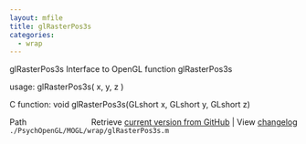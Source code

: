 ```yaml
---
layout: mfile
title: glRasterPos3s
categories:
  - wrap
---
```


glRasterPos3s  Interface to OpenGL function glRasterPos3s

usage:  glRasterPos3s\( x, y, z \)

C function:  void glRasterPos3s\(GLshort x, GLshort y, GLshort z\)


<div class="code_header" style="text-align:right;">
  <span style="float:left;">Path&nbsp;&nbsp;</span> <span class="counter">Retrieve <a href=
  "https://raw.github.com/Psychtoolbox-3/Psychtoolbox-3/beta/./PsychOpenGL/MOGL/wrap/glRasterPos3s.m">current version from GitHub</a> | View <a href=
  "https://github.com/Psychtoolbox-3/Psychtoolbox-3/commits/beta/./PsychOpenGL/MOGL/wrap/glRasterPos3s.m">changelog</a></span>
</div>
<div class="code">
  <code>./PsychOpenGL/MOGL/wrap/glRasterPos3s.m</code>
</div>
